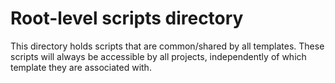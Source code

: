 # Root-level scripts directory

This directory holds scripts that are common/shared by all templates. These scripts will always be accessible by all projects, independently of which template they are associated with.